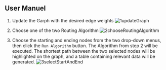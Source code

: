 ## User Manuel

1. Update the Garph with the desired edge weights
![1updateGraph](https://user-images.githubusercontent.com/62227321/230799464-a36ae9b2-d230-479f-87d1-30ec3d24df86.gif)

2. Choose one of the two Routing Algorithm
![2chooseRoutingAlgorithm](https://user-images.githubusercontent.com/62227321/230799710-1627d47f-c4a5-4510-b3b7-340bb9bcb075.gif)

3. Choose the starting and ending nodes from the two drop-down menus, then click the `Run Algorithm` button. The Algorithm from step 2 will be executed. The shortest path between the two selected nodes will be highlighted on the graph, and a table containing relevant data will be generated.
![3selectStartAndEnd](https://user-images.githubusercontent.com/62227321/230799868-d226ab5d-4947-40f3-a97d-6729bedbed20.gif)
